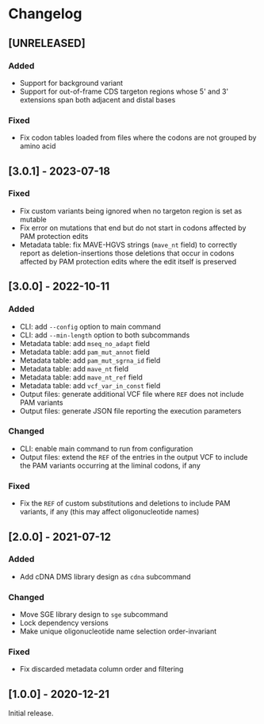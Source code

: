 # Changelog

## [UNRELEASED]

### Added

- Support for background variant
- Support for out-of-frame CDS targeton regions whose 5' and 3' extensions span both adjacent and distal bases

### Fixed

- Fix codon tables loaded from files where the codons are not grouped by amino acid

## [3.0.1] - 2023-07-18

### Fixed

- Fix custom variants being ignored when no targeton region is set as mutable
- Fix error on mutations that end but do not start in codons affected by PAM protection edits
- Metadata table: fix MAVE-HGVS strings (`mave_nt` field) to correctly report as deletion-insertions those deletions that occur in codons affected by PAM protection edits where the edit itself is preserved

## [3.0.0] - 2022-10-11

### Added

- CLI: add `--config` option to main command
- CLI: add `--min-length` option to both subcommands
- Metadata table: add `mseq_no_adapt` field
- Metadata table: add `pam_mut_annot` field
- Metadata table: add `pam_mut_sgrna_id` field
- Metadata table: add `mave_nt` field
- Metadata table: add `mave_nt_ref` field
- Metadata table: add `vcf_var_in_const` field
- Output files: generate additional VCF file where `REF` does not include PAM variants
- Output files: generate JSON file reporting the execution parameters

### Changed

- CLI: enable main command to run from configuration
- Output files: extend the `REF` of the entries in the output VCF to include the PAM variants occurring at the liminal codons, if any

### Fixed

- Fix the `REF` of custom substitutions and deletions to include PAM variants, if any (this may affect oligonucleotide names)

## [2.0.0] - 2021-07-12

### Added

- Add cDNA DMS library design as `cdna` subcommand

### Changed

- Move SGE library design to `sge` subcommand
- Lock dependency versions
- Make unique oligonucleotide name selection order-invariant

### Fixed

- Fix discarded metadata column order and filtering

## [1.0.0] - 2020-12-21

Initial release.

